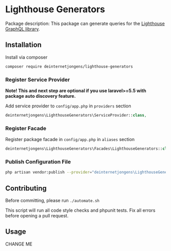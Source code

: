 # Lighthouse Generators

Package description: This package can generate queries for the [Lighthouse GraphQL library](https://github.com/nuwave/lighthouse).

## Installation

Install via composer
```bash
composer require deinternetjongens/lighthouse-generators
```

### Register Service Provider

**Note! This and next step are optional if you use laravel>=5.5 with package
auto discovery feature.**

Add service provider to `config/app.php` in `providers` section
```php
deinternetjongens\LighthouseGenerators\ServiceProvider::class,
```

### Register Facade

Register package facade in `config/app.php` in `aliases` section
```php
deinternetjongens\LighthouseGenerators\Facades\LighthouseGenerators::class,
```

### Publish Configuration File

```bash
php artisan vendor:publish --provider="deinternetjongens\LighthouseGenerators\ServiceProvider" --tag="config"
```

## Contributing

Before committing, please run 
`./automate.sh`

This script will run all code style checks and phpunit tests. Fix all errors before opening a pull request.

## Usage

CHANGE ME

